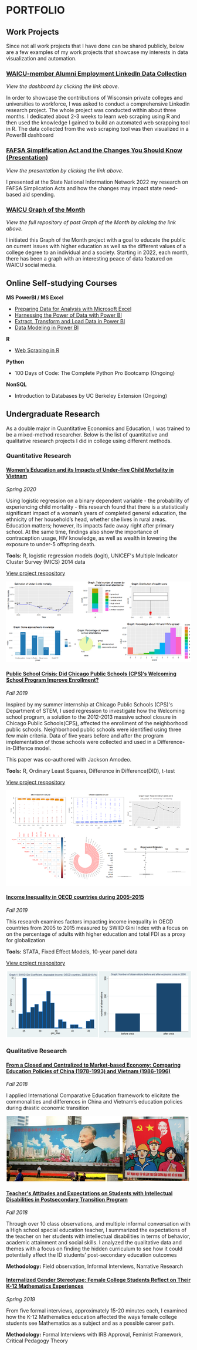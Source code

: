# PORTFOLIO
## Work Projects
Since not all work projects that I have done can be shared publicly, below are a few examples of my work projects that showcase my interests in data visualization and automation.

### [WAICU-member Alumni Employment LinkedIn Data Collection](https://www.wisconsinsprivatecolleges.org/waicu-alumni-employment-data/)
_View the dashboard by clicking the link above._

In order to showcase the contributions of Wisconsin private colleges and universities to workforce, I was asked to conduct a comprehensive LinkedIn research project. The whole project was conducted within about three months. I dedicated about 2-3 weeks to learn web scraping using R and then used the knowledge I gained to build an automated web scrapping tool in R. The data collected from the web scraping tool was then visualized in a PowerBI dashboard 

### [FAFSA Simplification Act and the Changes You Should Know (Presentation)](https://drive.google.com/file/d/1TlIsSyGL6JZ1zUQ3yJmWPlpCrEwJ0iws/view?usp=sharing)
_View the presentation by clicking the link above._

I presented at the State National Information Network 2022 my research on FAFSA Simplication Acts and how the changes may impact state need-based aid spending. 

### [WAICU Graph of the Month](https://public.tableau.com/app/profile/waicu/vizzes)
_View the full repository of past Graph of the Month by clicking the link above._

I initiated this Graph of the Month project with a goal to educate the public on current issues with higher education as well sa the different values of a college degree to an individual and a society. Starting in 2022, each month, there has been a graph with an interesting peace of data featured on WAICU social media.

## Online Self-studying Courses
**MS PowerBI / MS Excel**
  - [Preparing Data for Analysis with Microsoft Excel](https://coursera.org/share/ead3a3a100e770970d45c29fe05c3190)
  - [Harnessing the Power of Data with Power BI](https://coursera.org/share/d19325d1354e992027bd2279cf3b6248)
  - [Extract, Transform and Load Data in Power BI](https://coursera.org/share/d3bd31949aad2775982b4ae6e862fdfc)
  - [Data Modeling in Power BI](https://coursera.org/share/0b9fe5fdcad83f51e203e978888f891c)

**R**
  - [Web Scraping in R](https://www.datacamp.com/statement-of-accomplishment/course/97cc8fe1f68914b4a3621d5eed1daac69cae061d?raw=1)

**Python**
  - 100 Days of Code: The Complete Python Pro Bootcamp (Ongoing) 

**NonSQL**
  - Introduction to Databases by UC Berkeley Extension (Ongoing)

## Undergraduate Research

As a double major in Quantitative Economics and Education, I was trained to be a mixed-method researcher. Below is the list of quantitative and qualitative research projects I did in college using different methods.

### Quantitative Research
#### [Women’s Education and its Impacts of Under-five Child Mortality in Vietnam](https://github.com/lelacelia/honors-thesis-U5Mortality/blob/main/Honors%20Thesis%20-%20U5%20Child%20Mortality.pdf)

_Spring 2020_

Using logistic regression on a binary dependent variable - the probability of experiencing child mortality - this research found that there is a statistically significant impact of a woman’s years of completed general education, the ethnicity of her household’s head, whether she lives in rural areas. Education matters; however, its impacts fade away right after primary school. At the same time, findings also show the importance of contraception usage, HIV knowledge, as well as wealth in lowering the exposure to under-5 offspring death.

**Tools:** R, logistic regression models (logit), UNICEF's Multiple Indicator Cluster Survey (MICS) 2014 data

<a href = "https://github.com/lelacelia/honors-thesis-U5Mortality/tree/main">View project respository</a>

<img src='/Quant2-Honors Thesis.png'/>

#### [Public School Crisis: Did Chicago Public Schools (CPS)’s Welcoming School Program Improve Enrollment?](https://github.com/lelacelia/ECON380-CPS-Welcoming-School/blob/main/Senior%20Sem%20-%20CPS%20Welcoming%20School.pdf)
_Fall 2019_

Inspired by my summer internship at Chicago Public Schools (CPS)'s Department of STEM, I used regression to investigate how the Welcoming school program, a solution to the 2012-2013 massive school closure in Chicago Public Schools(CPS), affected the enrollment of the neighborhood public schools. Neighborhood public schools were identified using three few main criteria. Data of five years before and after the program implementation of those schools were collected and used in a Difference-in-Diffence model.

This paper was co-authored with Jackson Amodeo.

**Tools:** R, Ordinary Least Squares, Difference in Difference(DID), t-test

<a href = "https://github.com/lelacelia/ECON380-CPS-Welcoming-School">View project respository</a>

<img src='/Quant1-Senior Sem.png'/>

#### [Income Inequality in OECD countries during 2005-2015](https://github.com/lelacelia/ECON303-income-inequal/tree/main)
_Fall 2019_

This research examines factors impacting income inequality in OECD countries from 2005 to 2015 measured by SWIID Gini Index with a focus on on the percentage of adults with higher education and total FDI as a proxy for globalization

**Tools:** STATA, Fixed Effect Models, 10-year panel data

<a href = "https://github.com/lelacelia/ECON303-income-inequal">View project respository</a>

<img src='/Quant3 - Econometrics-Income Inequal.png'/>


### Qualitative Research
#### [From a Closed and Centralized to Market-based Economy: Comparing Education Policies of China (1978-1993) and Vietnam (1986-1996)](https://drive.google.com/file/d/13oncKa1TF-2yxKwX3f7b_fRsjm5Ou7wH/view?usp=sharing)
_Fall 2018_

I applied International Comparative Education framework to elicitate the commonalities and differences in China and Vietnam’s education policies during drastic economic transition

<img src='/Quali Project1 - China vs VN.png'/>


#### [Teacher's Attitudes and Expectations on Students with Intellectual Disabilities in Postsecondary Transition Program](https://drive.google.com/file/d/1jgzB8fgwNl2WCucr3PS45gNWDCANZMuE/view?usp=sharing)
_Fall 2018_

Through over 10 class observations, and multiple informal conversation with a High school special education teacher, I summarized the expectations of the teacher on her students with intellectual disabilities in terms of behavior, academic attainment and social skills. I analyzed the qualitative data and themes with a focus on finding the hidden curriculum to see how it could potentially affect the ID students’ post-secondary education outcomes

**Methodology:** Field observation, Informal Interviews, Narrative Research

#### [Internalized Gender Stereotype: Female College Students Reflect on Their K-12 Mathematics Experiences](https://drive.google.com/file/d/1nPEkeowJ3OvXJ9SZU2EEpEaITSrQRqdd/view?usp=sharing)
_Spring 2019_

From five formal interviews, approximately 15-20 minutes each, I examined how the K-12 Mathematics education affected the ways female college students see Mathematics as a subject and as a possible career path.

**Methodology:** Formal Interviews with IRB Approval, Feminist Framework, Critical Pedagogy Theory
